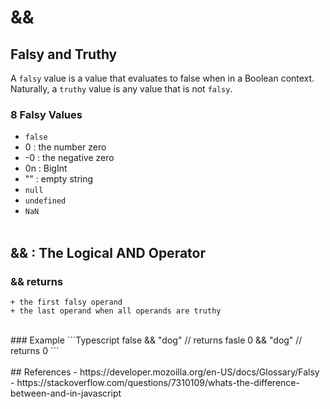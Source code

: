 # && 

## Falsy and Truthy
A `falsy` value is a value that evaluates to false when in a Boolean context. Naturally, a `truthy` value is any value that is not `falsy`.
<br/> 
### 8 Falsy Values
- `false`
- 0 : the number zero
- -0 : the negative zero
- 0n : BigInt 
- "" : empty string
- `null`
- `undefined`
- `NaN`
<br/><br/>

## && : The Logical AND Operator
### && returns
    + the first falsy operand 
    + the last operand when all operands are truthy
<br/>
### Example
```Typescript
false && "dog"  // returns fasle
0 && "dog"      // returns 0
```
<br/><br/>
## References
- https://developer.mozoilla.org/en-US/docs/Glossary/Falsy
- https://stackoverflow.com/questions/7310109/whats-the-difference-between-and-in-javascript
